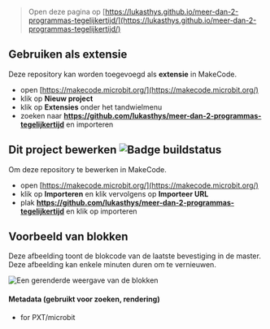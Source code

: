 
> Open deze pagina op [https://lukasthys.github.io/meer-dan-2-programmas-tegelijkertijd/](https://lukasthys.github.io/meer-dan-2-programmas-tegelijkertijd/)

## Gebruiken als extensie

Deze repository kan worden toegevoegd als **extensie** in MakeCode.

* open [https://makecode.microbit.org/](https://makecode.microbit.org/)
* klik op **Nieuw project**
* klik op **Extensies** onder het tandwielmenu
* zoeken naar **https://github.com/lukasthys/meer-dan-2-programmas-tegelijkertijd** en importeren

## Dit project bewerken ![Badge buildstatus](https://github.com/lukasthys/meer-dan-2-programmas-tegelijkertijd/workflows/MakeCode/badge.svg)

Om deze repository te bewerken in MakeCode.

* open [https://makecode.microbit.org/](https://makecode.microbit.org/)
* klik op **Importeren** en klik vervolgens op **Importeer URL**
* plak **https://github.com/lukasthys/meer-dan-2-programmas-tegelijkertijd** en klik op importeren

## Voorbeeld van blokken

Deze afbeelding toont de blokcode van de laatste bevestiging in de master.
Deze afbeelding kan enkele minuten duren om te vernieuwen.

![Een gerenderde weergave van de blokken](https://github.com/lukasthys/meer-dan-2-programmas-tegelijkertijd/raw/master/.github/makecode/blocks.png)

#### Metadata (gebruikt voor zoeken, rendering)

* for PXT/microbit
<script src="https://makecode.com/gh-pages-embed.js"></script><script>makeCodeRender("{{ site.makecode.home_url }}", "{{ site.github.owner_name }}/{{ site.github.repository_name }}");</script>
